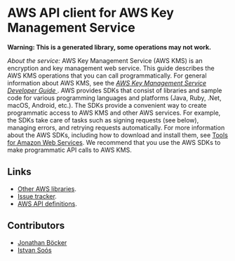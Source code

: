 # AWS API client for AWS Key Management Service

**Warning: This is a generated library, some operations may not work.**

*About the service:*
AWS Key Management Service (AWS KMS) is an encryption and key management web
service. This guide describes the AWS KMS operations that you can call
programmatically. For general information about AWS KMS, see the <a
href="https://docs.aws.amazon.com/kms/latest/developerguide/"> <i>AWS Key
Management Service Developer Guide</i> </a>.
<note>
AWS provides SDKs that consist of libraries and sample code for various
programming languages and platforms (Java, Ruby, .Net, macOS, Android,
etc.). The SDKs provide a convenient way to create programmatic access to
AWS KMS and other AWS services. For example, the SDKs take care of tasks
such as signing requests (see below), managing errors, and retrying requests
automatically. For more information about the AWS SDKs, including how to
download and install them, see <a href="http://aws.amazon.com/tools/">Tools
for Amazon Web Services</a>.
</note>
We recommend that you use the AWS SDKs to make programmatic API calls to AWS
KMS.

## Links

- [Other AWS libraries](https://github.com/agilord/aws_client/tree/master/generated).
- [Issue tracker](https://github.com/agilord/aws_client/issues).
- [AWS API definitions](https://github.com/aws/aws-sdk-js/tree/master/apis).

## Contributors

- [Jonathan Böcker](https://github.com/Schwusch)
- [Istvan Soós](https://github.com/isoos)


